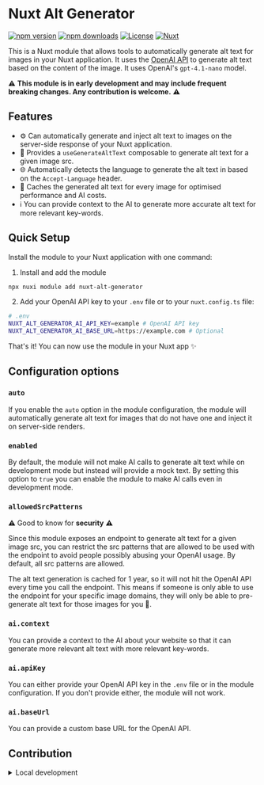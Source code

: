# Nuxt Alt Generator

[![npm version][npm-version-src]][npm-version-href]
[![npm downloads][npm-downloads-src]][npm-downloads-href]
[![License][license-src]][license-href]
[![Nuxt][nuxt-src]][nuxt-href]

This is a Nuxt module that allows tools to automatically generate alt text for images in your Nuxt application. It uses the [OpenAI API](https://platform.openai.com) to generate alt text based on the content of the image. It uses OpenAI's `gpt-4.1-nano` model.


⚠️ **This module is in early development and may include frequent breaking changes. Any contribution is welcome.** ⚠️

## Features

- ⚙️ Can automatically generate and inject alt text to images on the server-side response of your Nuxt application.
- 🪭 Provides a `useGenerateAltText` composable to generate alt text for a given image src.
- 🌐 Automatically detects the language to generate the alt text in based on the `Accept-Language` header.
- 💨 Caches the generated alt text for every image for optimised performance and AI costs. 
- ℹ️ You can provide context to the AI to generate more accurate alt text for more relevant key-words.

## Quick Setup

Install the module to your Nuxt application with one command:

1. Install and add the module
```bash
npx nuxi module add nuxt-alt-generator
```

2. Add your OpenAI API key to your `.env` file or to your `nuxt.config.ts` file:
```bash
# .env
NUXT_ALT_GENERATOR_AI_API_KEY=example # OpenAI API key
NUXT_ALT_GENERATOR_AI_BASE_URL=https://example.com # Optional
```


That's it! You can now use the module in your Nuxt app ✨

## Configuration options
### `auto`
If you enable the `auto` option in the module configuration, the module will automatically generate alt text for images that do not have one and inject it on server-side renders.

### `enabled`
By default, the module will not make AI calls to generate alt text while on development mode but instead will provide a mock text. By setting this option to `true` you can enable the module to make AI calls even in development mode.

### `allowedSrcPatterns`
⚠️ Good to know for **security** ⚠️

Since this module exposes an endpoint to generate alt text for a given image src, you can restrict the src patterns that are allowed to be used with the endpoint to avoid people possibly abusing your OpenAI usage. By default, all src patterns are allowed.

The alt text generation is cached for 1 year, so it will not hit the OpenAI API every time you call the endpoint. This means if someone is only able to use the endpoint for your specific image domains, they will only be able to pre-generate alt text for those images for you 🤷.

### `ai.context`
You can provide a context to the AI about your website so that it can generate more relevant alt text with more relevant key-words.

### `ai.apiKey`
You can either provide your OpenAI API key in the `.env` file or in the module configuration. If you don't provide either, the module will not work.

### `ai.baseUrl`
You can provide a custom base URL for the OpenAI API.

## Contribution

<details>
  <summary>Local development</summary>
  
  ```bash
  # Install dependencies
  npm install
  
  # Generate type stubs
  npm run dev:prepare
  
  # Develop with the playground
  npm run dev
  
  # Build the playground
  npm run dev:build
  
  # Run ESLint
  npm run lint
  
  # Run Vitest
  npm run test
  npm run test:watch
  
  # Release new version
  npm run release
  ```

</details>


<!-- Badges -->
[npm-version-src]: https://img.shields.io/npm/v/nuxt-alt-generator/latest.svg?style=flat&colorA=020420&colorB=00DC82
[npm-version-href]: https://npmjs.com/package/nuxt-alt-generator

[npm-downloads-src]: https://img.shields.io/npm/dm/nuxt-alt-generator.svg?style=flat&colorA=020420&colorB=00DC82
[npm-downloads-href]: https://npm.chart.dev/nuxt-alt-generator

[license-src]: https://img.shields.io/npm/l/nuxt-alt-generator.svg?style=flat&colorA=020420&colorB=00DC82
[license-href]: https://npmjs.com/package/nuxt-alt-generator

[nuxt-src]: https://img.shields.io/badge/Nuxt-020420?logo=nuxt.js
[nuxt-href]: https://nuxt.com
